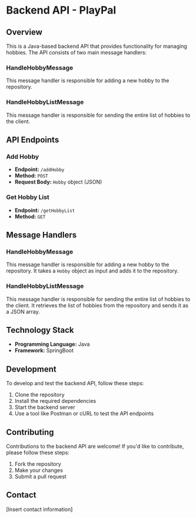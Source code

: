 Backend API - PlayPal
===========

Overview
--------

This is a Java-based backend API that provides functionality for managing hobbies. The API consists of two main message handlers:

### HandleHobbyMessage

This message handler is responsible for adding a new hobby to the repository.

### HandleHobbyListMessage

This message handler is responsible for sending the entire list of hobbies to the client.

API Endpoints
-------------

### Add Hobby

* **Endpoint:** `/addHobby`
* **Method:** `POST`
* **Request Body:** `Hobby` object (JSON)

### Get Hobby List

* **Endpoint:** `/getHobbyList`
* **Method:** `GET`

Message Handlers
----------------

### HandleHobbyMessage

This message handler is responsible for adding a new hobby to the repository. It takes a `Hobby` object as input and adds it to the repository.

### HandleHobbyListMessage

This message handler is responsible for sending the entire list of hobbies to the client. It retrieves the list of hobbies from the repository and sends it as a JSON array.

Technology Stack
----------------

* **Programming Language:** Java
* **Framework:** SpringBoot

Development
-----------

To develop and test the backend API, follow these steps:

1. Clone the repository
2. Install the required dependencies
3. Start the backend server
4. Use a tool like Postman or cURL to test the API endpoints

Contributing
------------

Contributions to the backend API are welcome! If you'd like to contribute, please follow these steps:

1. Fork the repository
2. Make your changes
3. Submit a pull request

Contact
-------

[Insert contact information]
